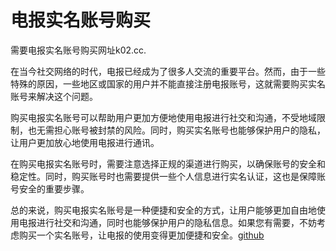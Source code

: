 # 电报实名账号购买

需要电报实名账号购买网址k02.cc. 

在当今社交网络的时代，电报已经成为了很多人交流的重要平台。然而，由于一些特殊的原因，一些地区或国家的用户并不能直接注册电报账号，这就需要购买实名账号来解决这个问题。

购买电报实名账号可以帮助用户更加方便地使用电报进行社交和沟通，不受地域限制，也无需担心账号被封禁的风险。同时，购买实名账号也能够保护用户的隐私，让用户更加放心地使用电报进行通讯。

在购买电报实名账号时，需要注意选择正规的渠道进行购买，以确保账号的安全和稳定性。同时，购买账号时也需要提供一些个人信息进行实名认证，这也是保障账号安全的重要步骤。

总的来说，购买电报实名账号是一种便捷和安全的方式，让用户能够更加自由地使用电报进行社交和沟通，同时也能够保护用户的隐私信息。如果您有需要，不妨考虑购买一个实名账号，让电报的使用变得更加便捷和安全。[github](https://github.com)